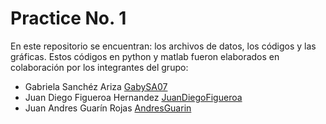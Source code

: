 # Practice No. 1

En este repositorio se encuentran: los archivos de datos, los códigos y las gráficas. Estos códigos en python y matlab fueron elaborados en colaboración por los integrantes del grupo:

* Gabriela Sanchéz Ariza [GabySA07](https://github.com/GabySA07)
* Juan Diego Figueroa Hernandez [JuanDiegoFigueroa](https://github.com/JuanDiegoFigueroa)
* Juan Andres Guarín Rojas [AndresGuarin](https://github.com/AndresGuarin)
